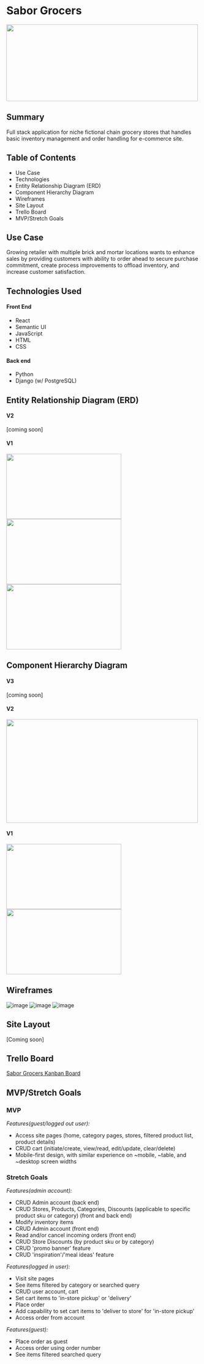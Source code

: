 # Sabor Grocers
<img src="./readme-files/logo-large.png" width="500" height="200">

## Summary
Full stack application for niche fictional chain grocery stores that handles basic inventory management and order handling for e-commerce site.

## Table of Contents
- Use Case
- Technologies
- Entity Relationship Diagram (ERD)
- Component Hierarchy Diagram
- Wireframes
- Site Layout
- Trello Board
- MVP/Stretch Goals

## Use Case
Growing retailer with multiple brick and mortar locations wants to enhance sales by providing customers with ability to order ahead to secure purchase commitment, create process improvements to offload inventory, and increase customer satisfaction.

## Technologies Used
#### Front End
- React
- Semantic UI
- JavaScript
- HTML
- CSS
#### Back end
- Python
- Django (w/ PostgreSQL)

## Entity Relationship Diagram (ERD)
#### V2
[coming soon]

#### V1
<kbd><img src="https://github.com/persefy/sabor-grocers/assets/17712788/0e56a995-75d1-43e3-9797-09d3ecc56f51" width="300" height="170"></kbd>
<kbd><img src="https://github.com/persefy/sabor-grocers/assets/17712788/78b435d6-5045-4899-aa8e-7ee0553d353f" width="300" height="170"></kbd>
<kbd><img src="https://github.com/persefy/sabor-grocers/assets/17712788/cc8e9eb8-bf1c-4306-acab-1dda1ec29541" width="300" height="170"></kbd>

## Component Hierarchy Diagram
#### V3
[coming soon]

#### V2
<img src="./readme-files/SimplifiedERD_V2.png" width="500" height="270">

#### V1
<kbd><img src="https://github.com/persefy/sabor-grocers/assets/17712788/b2ad40be-8f79-4821-becd-711d81b6afc5" width="300" height="170"></kbd>
<kbd><img src="https://github.com/persefy/sabor-grocers/assets/17712788/5ee81bd3-f778-4431-9335-fd6c909b342e" width="300" height="170"></kbd>

## Wireframes
![image](https://github.com/persefy/sabor-grocers/assets/17712788/5e7f450d-d4b0-4bb9-a37d-7f4db18b1cce)
![image](https://github.com/persefy/sabor-grocers/assets/17712788/6a96bff6-253b-4ff1-9f23-5090cd3f641e)
![image](./readme-files/stores_mobile_m_wirefram.png)

## Site Layout
[Coming soon]

## Trello Board
[Sabor Grocers Kanban Board](https://trello.com/b/gvykBecL/sabor-grocers)

## MVP/Stretch Goals

### MVP

_Features(guest/logged out user):_

- Access site pages (home, category pages, stores, filtered product list, product details)
- CRUD cart (initiate/create, view/read, edit/update, clear/delete)
- Mobile-first design, with similar experience on ~mobile, ~table, and ~desktop screen widths
  
### Stretch Goals
_Features(admin account):_

- CRUD Admin account (back end)
- CRUD Stores, Products, Categories, Discounts (applicable to specific product sku or category) (front and back end)
- Modify inventory items
- CRUD Admin account (front end)
- Read and/or cancel incoming orders (front end)
- CRUD Store Discounts (by product sku or by category)
- CRUD 'promo banner' feature
- CRUD 'inspiration'/'meal ideas' feature

_Features(logged in user):_

- Visit site pages
- See items filtered by category or searched query
- CRUD user account, cart
- Set cart items to 'in-store pickup' or 'delivery'
- Place order 
- Add capability to set cart items to 'deliver to store' for 'in-store pickup'
- Access order from account

_Features(guest):_

- Place order as guest
- Access order using order number
- See items filtered searched query
